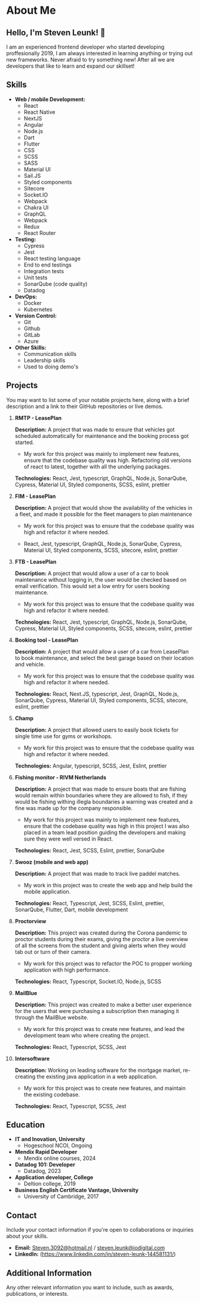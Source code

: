# About Me

## Hello, I'm Steven Leunk! 👋

I am an experienced frontend developer who started developing proffesionally 2019, I am always interested in learning anything or trying out new frameworks. Never afraid to try something new! After all we are developers that like to learn and expand our skillset!

## Skills

- **Web / mobile Development:**
  - React
  - React Native
  - NextJS
  - Angular
  - Node.js
  - Dart
  - Flutter
  - CSS
  - SCSS
  - SASS
  - Material UI
  - Sail.JS
  - Styled components
  - Sitecore
  - Socket.IO
  - Webpack
  - Chakra UI
  - GraphQL
  - Webpack
  - Redux
  - React Router
- **Testing:**
  - Cypress
  - Jest
  - React testing language
  - End to end testings
  - Integration tests
  - Unit tests
  - SonarQube (code quality)
  - Datadog
- **DevOps:**
  - Docker
  - Kubernetes
- **Version Control:**
  - Git
  - Github
  - GitLab
  - Azure
- **Other Skills:**
  - Communication skills
  - Leadership skills
  - Used to doing demo's

## Projects

You may want to list some of your notable projects here, along with a brief description and a link to their GitHub repositories or live demos.

1. **RMTP - LeasePlan**

   **Description:** A project that was made to ensure that vehicles got scheduled automatically for maintenance and the booking process got started.

   - My work for this project was mainly to implement new features, ensure that the codebase quality was high. Refactoring old versions of react to latest, together with all the underlying packages.
   
   **Technologies:** React, Jest, typescript, GraphQL, Node.js, SonarQube, Cypress, Material UI, Styled components, SCSS, eslint, prettier

2. **FIM - LeasePlan**

   **Description:** A project that would show the availability of the vehicles in a fleet, and made it possible for the fleet managers to plan maintenance

   - My work for this project was to ensure that the codebase quality was high and refactor it where needed.

   - React, Jest, typescript, GraphQL, Node.js, SonarQube, Cypress, Material UI, Styled components, SCSS, sitecore, eslint, prettier
  
3. **FTB - LeasePlan**

   **Description:** A project that would allow a user of a car to book maintenance without logging in, the user would be checked based on email verification. This would set a low entry for users booking maintenance.

   - My work for this project was to ensure that the codebase quality was high and refactor it where needed.
   
   **Technologies:** React, Jest, typescript, GraphQL, Node.js, SonarQube, Cypress, Material UI, Styled components, SCSS, sitecore, eslint, prettier
  
4. **Booking tool - LeasePlan**

   **Description:** A project that would allow a user of a car from LeasePlan to book maintenance, and select the best garage based on their location and vehicle.

   - My work for this project was to ensure that the codebase quality was high and refactor it where needed.
   
   **Technologies:** React, Next.JS, typescript, Jest, GraphQL, Node.js, SonarQube, Cypress, Material UI, Styled components, SCSS, sitecore, eslint, prettier
  
5. **Champ**

   **Description:** A project that allowed users to easily book tickets for single time use for gyms or workshops.
   
   - My work for this project was to ensure that the codebase quality was high and refactor it where needed.
  
   **Technologies:** Angular, typescript, SCSS, Jest, Eslint, prettier
  
6. **Fishing monitor - RIVM Netherlands**

   **Description:** A project that was made to ensure boats that are fishing would remain within boundaries where they are allowed to fish, if they would be fishing withing illegla boundaries a warning was created and a fine was made up for the company responsible.

   - My work for this project was mainly to implement new features, ensure that the codebase quality was high in this project I was also placed in a team lead position guiding the developers and making sure they were well versed in React.
   
   **Technologies:** React, Jest, SCSS, Eslint, prettier, SonarQube
    
7. **Swooz (mobile and web app)**

   **Description:** A project that was made to track live paddel matches.

   - My work in this project was to create the web app and help build the mobile application.
   
   **Technologies:** React, Typescript, Jest, SCSS, Eslint, prettier, SonarQube, Flutter, Dart, mobile development

8. **Proctorview**
   
   **Description:** This project was created during the Corona pandemic to proctor students during their exams, giving the proctor a live overview of all the screens from the student and giving alerts when they would tab out or turn of their camera.
   
   - My work for this project was to refactor the POC to propper working application with high performance.
   
   **Technologies:** React, Typescript, Socket.IO, Node.js, SCSS 

9. **MailBlue**

   **Description:** This project was created to make a better user experience for the users that were purchasing a subscription then managing it through the MailBlue website.
   
   - My work for this project was to create new features, and lead the development team who where creating the project.
   
   **Technologies:** React, Typescript, SCSS, Jest
   
10. **Intersoftware**

    **Description:** Working on leading software for the mortgage market, re-creating the existing java application in a web application.
   
    - My work for this project was to create new features, and maintain the existing codebase.
   
    **Technologies:** React, Typescript, SCSS, Jest

## Education

- **IT and Inovation, University**
  - Hogeschool NCOI, Ongoing
- **Mendix Rapid Developer**
  - Mendix online courses, 2024
- **Datadog 101: Developer**
  - Datadog, 2023
- **Application developer, College**
  - Deltion college, 2019
- **Business English Certificate Vantage, University**
  - University of Cambridge, 2017


## Contact

Include your contact information if you're open to collaborations or inquiries about your skills.

- **Email:** Steven.3092@hotmail.nl / steven.leunk@iodigital.com
- **LinkedIn:** (https://www.linkedin.com/in/steven-leunk-144581131/)

## Additional Information

Any other relevant information you want to include, such as awards, publications, or interests.
